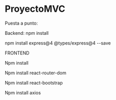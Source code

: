 # ProyectoMVC
 
Puesta a punto:

Backend:
npm install

npm install express@4 @types/express@4 --save

FRONTEND

Npm install 

Npm install react-router-dom

Npm install react-bootstrap

Npm install axios
